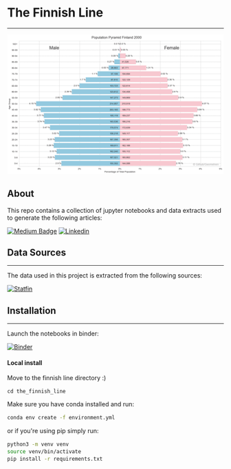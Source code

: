 # The Finnish Line

---

![population Pyramid animation](charts/population_pyramid.gif)

## About
This repo contains a collection of jupyter notebooks and data extracts used to generate the following articles:

[![Medium Badge](https://img.shields.io/badge/Medium-303030?style=for-the-badge&logo=medium&logoColor=white)]()
[![Linkedin](https://img.shields.io/badge/Linkedin-0077B5?style=for-the-badge&logo=Linkedin&logoColor=white)]()

## Data Sources

---
The data used in this project is extracted from the following sources:

[![Statfin](https://img.shields.io/badge/Statfin_Database-0077B5?style=for-the-badge&logo=redis&logoColor=white)](https://pxdata.stat.fi/PxWeb/pxweb/en/StatFin/)


## Installation

---
Launch the notebooks in binder:

[![Binder](https://mybinder.org/badge_logo.svg)](https://mybinder.org/v2/gh/Geometrein/the-finnish-line/HEAD)

#### Local install
Move  to the finnish line directory :)  
```
cd the_finnish_line
```
Make sure you have conda installed and run:
```bash
conda env create -f environment.yml
```
or if you're using pip simply run:
```bash
python3 -m venv venv
source venv/bin/activate
pip install -r requirements.txt
```


